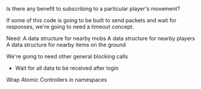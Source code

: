 Is there any benefit to subscribing to a particular player's movement?

If some of this code is going to be built to send packets and wait for responses, we're going to need a timeout concept.

Need:
A data structure for nearby mobs
A data structure for nearby players
A data structure for nearby items on the ground

We're going to need other general blocking calls
- Wait for all data to be received after login

Wrap Atomic Controllers in namespaces